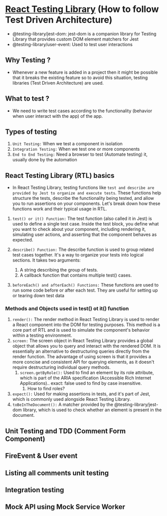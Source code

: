 # [React Testing Library](https://testing-library.com/docs/) (How to follow Test Driven Architecture)

- @testing-library/jest-dom: jest-dom is a companion library for Testing Library that provides custom DOM element matchers for Jest
- @testing-library/user-event: Used to test user interactions

## Why Testing ?

- Whenever a new feature is added in a project then it might be possible that it breaks the existing feature so to avoid this situation, testing libraries (Test Driven Architecture) are used.

## What to test ?

- We need to write test cases according to the functionality (behavior when user interact with the app) of the app.

## Types of testing

1. `Unit Testing:` When we test a component in isolation
2. `Integration Testing:` When we test one or more components
3. `End to End Testing:` Need a browser to test (Automate testing) it, usually done by the automation

## React Testing Library (RTL) basics

- In React Testing Library, testing functions like `test and describe are provided by Jest to organize and execute tests`. These functions help structure the tests, describe the functionality being tested, and allow you to run assertions on your components. Let's break down how these functions work and their typical usage in RTL.

1. `test() or it() Function:` The test function (also called it in Jest) is used to define a single test case. Inside the test block, you define what you want to check about your component, including rendering it, simulating user actions, and asserting that the component behaves as expected.

2. `describe() Function:` The describe function is used to group related test cases together. It's a way to organize your tests into logical sections. It takes two arguments:

   1. A string describing the group of tests.
   2. A callback function that contains multiple test() cases.

3. `beforeEach() and afterEach() Functions:` These functions are used to run some code before or after each test. They are useful for setting up or tearing down test data

### Methods and Objects used in test() ot it() function

1. `render():` The render method in React Testing Library is used to render a React component into the DOM for testing purposes. This method is a core part of RTL and is used to simulate the component's behavior within a testing environment.
2. `screen:` The screen object in React Testing Library provides a global object that allows you to query and interact with the rendered DOM. It is essentially an alternative to destructuring queries directly from the render function. The advantage of using screen is that it provides a more concise and consistent API for querying elements, as it doesn't require destructuring individual query methods.
   1. `screen.getByRole():` Used to find an element by its role attribute, which is part of the ARIA specification (Accessible Rich Internet Applications).. exact: false used to find by case insensitive.
      1. How to find roles?
3. `expect():` Used for making assertions in tests, and it's part of Jest, which is commonly used alongside React Testing Library.
4. `toBeInTheDocument():` A matcher provided by the @testing-library/jest-dom library, which is used to check whether an element is present in the document.

## Unit Testing and TDD (Comment Form Component)

## FireEvent & User event

## Listing all comments unit testing

## Integration testing

## Mock API using Mock Service Worker
